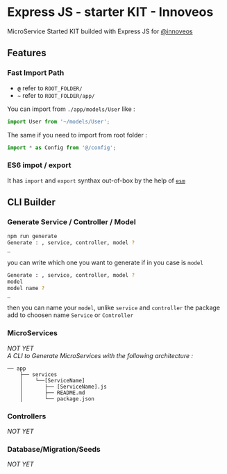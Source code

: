# Express JS - starter KIT - Innoveos

MicroService Started KIT builded with Express JS for [@innoveos](https://github.com/innoveos)

## Features

### Fast Import Path

- **`@`** refer to `ROOT_FOLDER/`
- **`~`** refer to `ROOT_FOLDER/app/`

You can import from `./app/models/User` like : 
```javascript
import User from '~/models/User';
```
The same if you need to import from root folder :
```javascript
import * as Config from '@/config';
```

### ES6 impot / export

It has `import` and `export` synthax out-of-box by the help of [`esm`](https://www.npmjs.com/package/esm)

## CLI Builder

### Generate Service / Controller / Model

```bash
npm run generate
Generate : , service, controller, model ?
_
```
you can write which one you want to generate if in you case is `model`
```bash
Generate : , service, controller, model ?
model
model name ?
_
```
then you can name your `model`, unlike `service` and `controller` the package add to choosen name `Service` or `Controller`

### MicroServices
_NOT YET_ <br/>
_A CLI to Generate MicroServices with the following architecture :_
```
── app
    ├── services
    │    └──[ServiceName]
    │       ├── [ServiceName].js
    │       ├── README.md
    │       └── package.json
```

### Controllers

_NOT YET_

### Database/Migration/Seeds

_NOT YET_

